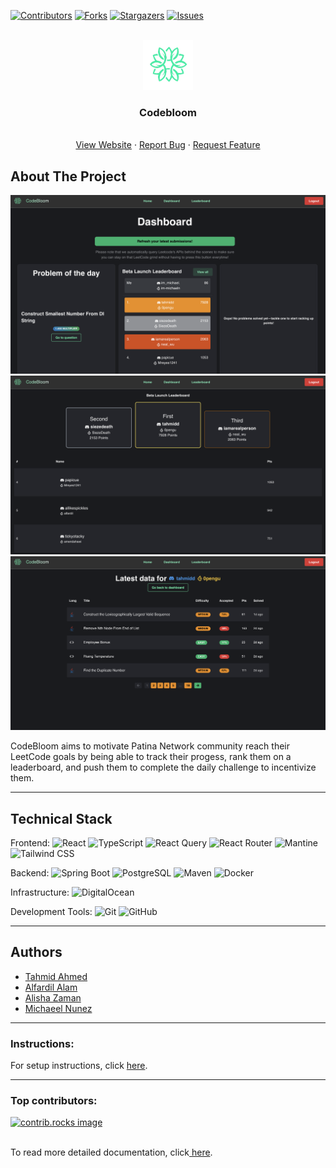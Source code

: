 <!-- Improved compatibility of back to top link: See: https://github.com/othneildrew/Best-README-Template/pull/73 -->

<a id="readme-top"></a>

<!--
*** Thanks for checking out the Best-README-Template. If you have a suggestion
*** that would make this better, please fork the repo and create a pull request
*** or simply open an issue with the tag "enhancement".
*** Don't forget to give the project a star!
*** Thanks again! Now go create something AMAZING! :D
-->

<!-- PROJECT SHIELDS -->
<!--
*** I'm using markdown "reference style" links for readability.
*** Reference links are enclosed in brackets [ ] instead of parentheses ( ).
*** See the bottom of this document for the declaration of the reference variables
*** for contributors-url, forks-url, etc. This is an optional, concise syntax you may use.
*** https://www.markdownguide.org/basic-syntax/#reference-style-links
-->

[![Contributors][contributors-shield]][contributors-url]
[![Forks][forks-shield]][forks-url]
[![Stargazers][stars-shield]][stars-url]
[![Issues][issues-shield]][issues-url]

<!-- PROJECT LOGO -->
<br />
<div align="center">
  <a href="https://github.com/tahminator/codebloom">
    <img src="js/public/logo.png" alt="Logo" width="80" height="80">
  </a>

<h3 align="center">Codebloom</h3>

  <p align="center">
    <br />
    <a href="https://codebloom.patinanetwork.org">View Website</a>
    &middot;
    <a href="https://github.com/tahminator/codebloom/issues/new?labels=bug&template=bug-report---.md">Report Bug</a>
    &middot;
    <a href="https://github.com/tahminator/codebloom/issues/new?labels=enhancement&template=feature-request---.md">Request Feature</a>
  </p>
</div>

<!-- ABOUT THE PROJECT -->

## About The Project

<img src="js/public/screenshot1.png">

<img src="js/public/screenshot2.png">

<img src="js/public/screenshot3.png">

CodeBloom aims to motivate Patina Network community reach their LeetCode goals by being able to track their progess, rank them on a leaderboard, and push them to complete the daily challenge to incentivize them.

---

## Technical Stack

Frontend:
![React](https://img.shields.io/badge/React-61DAFB?style=for-the-badge&logo=react&logoColor=black)
![TypeScript](https://img.shields.io/badge/TypeScript-3178C6?style=for-the-badge&logo=typescript&logoColor=white)
![React Query](https://img.shields.io/badge/React_Query-FF4154?style=for-the-badge&logo=reactquery&logoColor=white)
![React Router](https://img.shields.io/badge/React_Router-CA4245?style=for-the-badge&logo=reactrouter&logoColor=white)
![Mantine](https://img.shields.io/badge/Mantine-339AF0?style=for-the-badge&logo=mantine&logoColor=white)
![Tailwind CSS](https://img.shields.io/badge/Tailwind_CSS-38B2AC?style=for-the-badge&logo=tailwind-css&logoColor=white)

Backend:
![Spring Boot](https://img.shields.io/badge/Spring_Boot-6DB33F?style=for-the-badge&logo=springboot&logoColor=white)
![PostgreSQL](https://img.shields.io/badge/PostgreSQL-316192?style=for-the-badge&logo=postgresql&logoColor=white)
![Maven](https://img.shields.io/badge/Maven-C71A36?style=for-the-badge&logo=apache-maven&logoColor=white)
![Docker](https://img.shields.io/badge/Docker-2496ED?style=for-the-badge&logo=docker&logoColor=white)

Infrastructure:
![DigitalOcean](https://img.shields.io/badge/DigitalOcean-0080FF?style=for-the-badge&logo=digitalocean&logoColor=white)

Development Tools:
![Git](https://img.shields.io/badge/Git-F05032?style=for-the-badge&logo=git&logoColor=white)
![GitHub](https://img.shields.io/badge/GitHub-181717?style=for-the-badge&logo=github&logoColor=white)

---

## Authors

- [Tahmid Ahmed](https://github.com/tahminator)
- [Alfardil Alam](https://github.com/alfardil)
- [Alisha Zaman](https://github.com/az2924)
- [Michaeel Nunez](https://github.com/im-michaeln)

---

<!-- INSTRUCTIONS -->

### Instructions:

For setup instructions, click [ here](https://github.com/tahminator/codebloom/blob/main/docs/local.md).

---

### Top contributors:

<a href="https://github.com/tahminator/codebloom/graphs/contributors">
  <img src="https://contrib.rocks/image?repo=tahminator/codebloom" alt="contrib.rocks image" />
</a>

<br />
<br />

To read more detailed documentation, click[ here](https://github.com/tahminator/codebloom/tree/main/docs).

<!-- MARKDOWN LINKS & IMAGES -->
<!-- https://www.markdownguide.org/basic-syntax/#reference-style-links -->

[contributors-shield]: https://img.shields.io/github/contributors/tahminator/codebloom.svg?style=for-the-badge
[contributors-url]: https://github.com/tahminator/codebloom/graphs/contributors
[forks-shield]: https://img.shields.io/github/forks/tahminator/codebloom.svg?style=for-the-badge
[forks-url]: https://github.com/tahminator/codebloom/network/members
[stars-shield]: https://img.shields.io/github/stars/tahminator/codebloom.svg?style=for-the-badge
[stars-url]: https://github.com/tahminator/codebloom/stargazers
[issues-shield]: https://img.shields.io/github/issues/tahminator/codebloom.svg?style=for-the-badge
[issues-url]: https://github.com/tahminator/codebloom/issues
[license-shield]: https://img.shields.io/github/license/tahminator/codebloom.svg?style=for-the-badge
[license-url]: https://github.com/tahminator/codebloom/blob/master/LICENSE.txt
[linkedin-shield]: https://img.shields.io/badge/-LinkedIn-black.svg?style=for-the-badge&logo=linkedin&colorB=555
[linkedin-url]: https://linkedin.com/in/linkedin_username
[product-screenshot1]: js/public/screenshot1.png
[product-screenshot2]: js/public/screenshot2.png
[product-screenshot3]: js/public/screenshot3.png
[Next.js]: https://img.shields.io/badge/next.js-000000?style=for-the-badge&logo=nextdotjs&logoColor=white
[Next-url]: https://nextjs.org/
[React.js]: https://img.shields.io/badge/React-20232A?style=for-the-badge&logo=react&logoColor=61DAFB
[React-url]: https://reactjs.org/
[Vue.js]: https://img.shields.io/badge/Vue.js-35495E?style=for-the-badge&logo=vuedotjs&logoColor=4FC08D
[Vue-url]: https://vuejs.org/
[Angular.io]: https://img.shields.io/badge/Angular-DD0031?style=for-the-badge&logo=angular&logoColor=white
[Angular-url]: https://angular.io/
[Svelte.dev]: https://img.shields.io/badge/Svelte-4A4A55?style=for-the-badge&logo=svelte&logoColor=FF3E00
[Svelte-url]: https://svelte.dev/
[Laravel.com]: https://img.shields.io/badge/Laravel-FF2D20?style=for-the-badge&logo=laravel&logoColor=white
[Laravel-url]: https://laravel.com
[Bootstrap.com]: https://img.shields.io/badge/Bootstrap-563D7C?style=for-the-badge&logo=bootstrap&logoColor=white
[Bootstrap-url]: https://getbootstrap.com
[JQuery.com]: https://img.shields.io/badge/jQuery-0769AD?style=for-the-badge&logo=jquery&logoColor=white
[JQuery-url]: https://jquery.com
